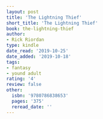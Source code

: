 ```yaml
---
layout: post
title: 'The Lightning Thief'
short_title: 'The Lightning Thief'
book: the-lightning-thief
author:
- Rick Riordan
type: kindle
date_read: '2019-10-25'
date_added: '2019-10-18'
tags:
- fantasy
- yound adult
rating: '4'
review: false
other:
  isbn: '9780786838653'
  pages: '375'
  reread_date: ''
---
```


